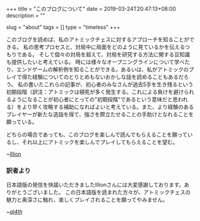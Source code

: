 +++
title = "このブログについて"
date = 2019-03-24T20:47:13+08:00
description = ""

slug = "about"
tags = []
type = "timeless"
+++

このブログを読めば、私のアトミックチェスに対するアプローチを知ることができる。
私の思考プロセスと、対局中に局面をどのように見ているかを伝えるつもりである。
そして個々の対局を超えて、対局を研究する方法に関する豆知識も提供したいと考えている。
時には様々なオープニングラインについて学べたり、エンドゲームの解析例を知ることができる。あるいは、私がアトミックのプレイで得た経験についてのとりとめもないおかしな話を読めることもあるだろう。
私の書いたこれらの記事が、初心者のみなさんが過去5手を生き残るという初期段階（訳注：アトミックは頓死が多く発生する。これによる負けを避けられるようになることが初心者にとっての"初期段階"であるという意味だと思われる）をより早く攻略する補助になればよいと考えている。また、より経験のあるプレイヤーが新たな造詣を得て、強さを際立たせることの手助けとなれることを願っている。
<!--You'll find in this blog my approach to atomic chess.
I'll share my thought processes and how I perceive positions when I sit down for a game.
And extending beyond the individual game, some tips as to how to study the game.
Sometimes you'll get opening lines, endgame analysis, or the odd rambling about my experience playing atomic.
Hopefully some of the material gets beginners through that initial phase of surviving past 5 moves more quickly, or help more experienced players sharpen their game with new insights.-->
どちらの場合であっても、このブログを楽しんで読んでもらえることを願っているし、それ以上にアトミックを楽しんでプレイしてもらえることを望む。
<!--Whatever the case, I hope you'll enjoy reading this blog, and enjoy playing atomic even more!-->

_~[Illion](https://lichess.org/@/Illion)_

### 訳者より ###

日本語版の発信を快諾いただきましたIllionさんには大変感謝しております。ありがとうございました。
この日本語版を読まれた方々が、アトミックチェスの魅力と奥深さに触れ、楽しくプレイされることを願ってやみません。

_~[al4th](https://lichess.org/@/al4th)_
